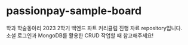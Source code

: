 # passionpay-sample-board

학과 학술동아리 2023 2학기 백엔드 파트 커리큘럼 진행 자료 repository입니다. <br>
소셜 로그인과 MongoDB를 활용한 CRUD 작업할 때 참고해주세요!
